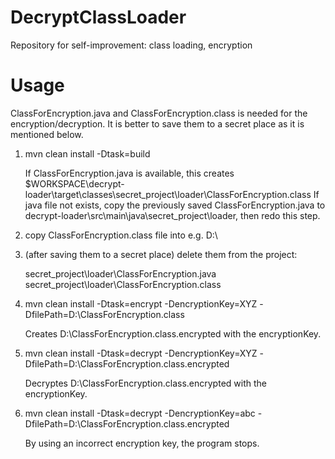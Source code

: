 # DecryptClassLoader

Repository for self-improvement: class loading, encryption

# Usage

ClassForEncryption.java and ClassForEncryption.class is needed for the encryption/decryption. 
It is better to save them to a secret place as it is mentioned below.

1. mvn clean install -Dtask=build

	If ClassForEncryption.java is available, this creates 
	$WORKSPACE\decrypt-loader\target\classes\secret_project\loader\ClassForEncryption.class 
	If java file not exists, copy the previously saved ClassForEncryption.java 
	to decrypt-loader\src\main\java\secret_project\loader, then redo this step.

2. copy ClassForEncryption.class file into e.g. D:\

3. (after saving them to a secret place) delete them from the project:

	secret_project\loader\ClassForEncryption.java
	secret_project\loader\ClassForEncryption.class

4. mvn clean install -Dtask=encrypt -DencryptionKey=XYZ -DfilePath=D:\ClassForEncryption.class

	Creates D:\ClassForEncryption.class.encrypted with the encryptionKey.

5. mvn clean install -Dtask=decrypt -DencryptionKey=XYZ -DfilePath=D:\ClassForEncryption.class.encrypted

	Decryptes D:\ClassForEncryption.class.encrypted with the encryptionKey.

6. mvn clean install -Dtask=decrypt -DencryptionKey=abc -DfilePath=D:\ClassForEncryption.class.encrypted

	By using an incorrect encryption key, the program stops.
